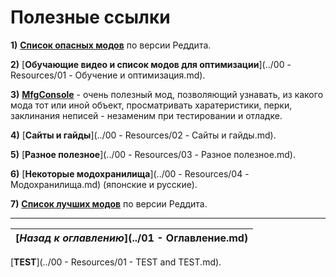 # Полезные ссылки

**1)** [**Список опасных модов**](https://www.reddit.com/r/skyrimmods/wiki/dangerous_mods_masterlist) по версии Реддита.

**2)** [**Обучающие видео и список модов для оптимизации**](../00 - Resources/01 - Обучение и оптимизация.md).

**3)** [**MfgConsole**](http://www.nexusmods.com/skyrim/mods/44596/) - очень полезный мод, позволяющий узнавать, из какого мода тот или иной объект, просматривать харатеристики, перки, заклинания неписей - незаменим при тестировании и отладке.

**4)** [**Сайты и гайды**](../00 - Resources/02 - Сайты и гайды.md).

**5)** [**Разное полезное**](../00 - Resources/03 - Разное полезное.md).

**6)** [**Некоторые модохранилища**](../00 - Resources/04 - Модохранилища.md) (японские и русские).

**7)** [**Список лучших модов**](https://www.reddit.com/r/skyrimmods/wiki/best_mods_for) по версии Реддита.

------

|[*Назад к оглавлению*](../01 - Оглавление.md)|
|:---:|

[**TEST**](../00 - Resources/01 - TEST and TEST.md).
